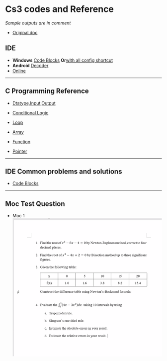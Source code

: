 # Cs3 codes and Reference

_Sample outputs are in comment_

- [Original doc](https://docs.google.com/document/u/0/d/18HiGtGwH7WTKE90VVV4AMzWJfvtG-ywuZk1OZd765VA/mobilebasic?fbclid=IwAR0H1N3BoraajPvLdImSRShmZlb9-zolz-eBvigYlFXVAijX01WVG26IFc8)

## IDE

- **Windows** [Code Blocks](https://tinyurl.com/f8cfs5uh) **Or**[with all config shortcut](https://sourceforge.net/projects/codeblocks/files/Binaries/20.03/Windows/codeblocks-20.03mingw-setup.exe/download)
- **Android** [Decoder](https://tinyurl.com/4mmtmmx8)
- [Online](https://tinyurl.com/2cydcpn3)

---

## C Programming Reference

- [Dtatype,Input,Output](http://cpbook.subeen.com/2011/08/data-type-input-output.html)

- [Conditional Logic](http://cpbook.subeen.com/2011/08/conditional-logic.html)

- [Loop](http://cpbook.subeen.com/2011/08/loop.html)

- [Array](http://cpbook.subeen.com/2011/08/array-programming-c.html)

- [Function](http://cpbook.subeen.com/2011/09/function-programming-book.html)

- [Pointer](http://cpbook.subeen.com/2016/10/pointer.html)

---

## IDE Common problems and solutions

- [Code Blocks](https://wiki.codeblocks.org/index.php/Common_problems_and_solutions)

---

## Moc Test Question

- Moc 1
  ![image](https://github.com/Sagor31h2/cs3/blob/main/Moc%20test%201.png)
